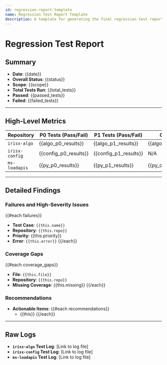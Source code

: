```yaml
---
id: regression-report-template
name: Regression Test Report Template
description: A template for generating the final regression test report.
---
```


# Regression Test Report

## Summary
- **Date**: {{date}}
- **Overall Status**: {{status}}
- **Scope**: {{scope}}
- **Total Tests Run**: {{total_tests}}
- **Passed**: {{passed_tests}}
- **Failed**: {{failed_tests}}

---

## High-Level Metrics

| Repository      | P0 Tests (Pass/Fail) | P1 Tests (Pass/Fail) | Coverage |
|-----------------|----------------------|----------------------|----------|
| `irisx-algo`    | {{algo_p0_results}}  | {{algo_p1_results}}  | {{algo_coverage}}% |
| `irisx-config`  | {{config_p0_results}}| {{config_p1_results}}| N/A      |
| `ms-loadapis`   | {{py_p0_results}}    | {{py_p1_results}}    | {{py_coverage}}%   |

---

## Detailed Findings

### Failures and High-Severity Issues
{{#each failures}}
- **Test Case**: `{{this.name}}`
- **Repository**: `{{this.repo}}`
- **Priority**: {{this.priority}}
- **Error**: `{{this.error}}`
{{/each}}

### Coverage Gaps
{{#each coverage_gaps}}
- **File**: `{{this.file}}`
- **Repository**: `{{this.repo}}`
- **Missing Coverage**: {{this.missing}}
{{/each}}

### Recommendations
- **Actionable Items**:
  {{#each recommendations}}
  - {{this}}
  {{/each}}

---

## Raw Logs
- **`irisx-algo` Test Log**: [Link to log file]
- **`irisx-config` Test Log**: [Link to log file]
- **`ms-loadapis` Test Log**: [Link to log file]
